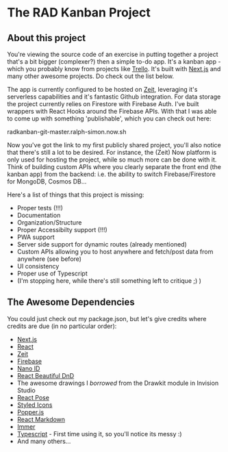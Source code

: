 # The RAD Kanban Project

## About this project
You're viewing the source code of an exercise in putting together a project that's a bit bigger (complexer?) then a simple to-do app. It's a kanban app - which you probably know from projects like [Trello](https://trello.com/en). It's built with [Next.js](https://nextjs.org/) and many other awesome projects. Do check out the list below.

The app is currently configured to be hosted on [Zeit](https://zeit.co/), leveraging it's serverless capabilities and it's fantastic Github integration. For data storage the project currently relies on Firestore with Firebase Auth. I've built wrappers with React Hooks around the Firebase APIs. With that I was able to come up with something 'publishable', which you can check out here:

radkanban-git-master.ralph-simon.now.sh

Now you've got the link to my first publicly shared project, you'll also notice that there's still a lot to be desired. For instance, the (Zeit) Now platform is only used for hosting the project, while so much more can be done with it. Think of building custom APIs where you clearly separate the front end (the kanban app) from the backend: i.e. the ability to switch Firebase/Firestore for MongoDB, Cosmos DB...

Here's a list of things that this project is missing:
- Proper tests (!!!)
- Documentation
- Organization/Structure
- Proper Accessibilty support (!!!)
- PWA support
- Server side support for dynamic routes (already mentioned)
- Custom APIs allowing you to host anywhere and fetch/post data from anywhere (see before)
- UI consistency
- Proper use of Typescript
- (I'm stopping here, while there's still something left to critique ;) )

## The Awesome Dependencies
You could just check out my package.json, but let's give credits where credits are due (in no particular order):

* [Next.js](https://nextjs.org/)
* [React](https://reactjs.org/)
* [Zeit](https://zeit.co/)
* [Firebase](https://firebase.google.com/)
* [Nano ID](https://github.com/ai/nanoid)
* [React Beautiful DnD](https://github.com/atlassian/react-beautiful-dnd/)
* The awesome drawings I *borrowed* from the Drawkit module in Invision Studio
* [React Pose](https://popmotion.io/pose/learn/popmotion-get-started/)
* [Styled Icons](https://styled-icons.js.org/)
* [Popper.js](https://popper.js.org/)
* [React Markdown](https://github.com/rexxars/react-markdown)
* [Immer](https://github.com/immerjs/immer)
* [Typescript](https://www.typescriptlang.org/) - First time using it, so you'll notice its messy :)
* And many others...


